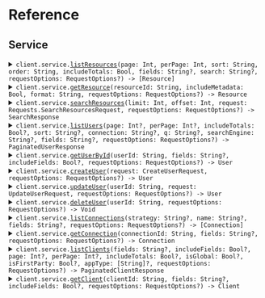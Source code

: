 # Reference
## Service
<details><summary><code>client.service.<a href="/Sources/Resources/Service/ServiceClient.swift">listResources</a>(page: Int, perPage: Int, sort: String, order: String, includeTotals: Bool, fields: String?, search: String?, requestOptions: RequestOptions?) -> [Resource]</code></summary>
<dl>
<dd>

#### 📝 Description

<dl>
<dd>

<dl>
<dd>

List resources with pagination
</dd>
</dl>
</dd>
</dl>

#### 🔌 Usage

<dl>
<dd>

<dl>
<dd>

```swift
import Foundation
import ClientSideParams

private func main() async throws {
    let client = ClientSideParamsClient(token: "<token>")

    _ = try await client.service.listResources(
        page: 1,
        perPage: 1,
        sort: "created_at",
        order: "desc",
        includeTotals: true,
        fields: "fields",
        search: "search"
    )
}

try await main()
```
</dd>
</dl>
</dd>
</dl>

#### ⚙️ Parameters

<dl>
<dd>

<dl>
<dd>

**page:** `Int` — Zero-indexed page number
    
</dd>
</dl>

<dl>
<dd>

**perPage:** `Int` — Number of items per page
    
</dd>
</dl>

<dl>
<dd>

**sort:** `String` — Sort field
    
</dd>
</dl>

<dl>
<dd>

**order:** `String` — Sort order (asc or desc)
    
</dd>
</dl>

<dl>
<dd>

**includeTotals:** `Bool` — Whether to include total count
    
</dd>
</dl>

<dl>
<dd>

**fields:** `String?` — Comma-separated list of fields to include
    
</dd>
</dl>

<dl>
<dd>

**search:** `String?` — Search query
    
</dd>
</dl>

<dl>
<dd>

**requestOptions:** `RequestOptions?` — Additional options for configuring the request, such as custom headers or timeout settings.
    
</dd>
</dl>
</dd>
</dl>


</dd>
</dl>
</details>

<details><summary><code>client.service.<a href="/Sources/Resources/Service/ServiceClient.swift">getResource</a>(resourceId: String, includeMetadata: Bool, format: String, requestOptions: RequestOptions?) -> Resource</code></summary>
<dl>
<dd>

#### 📝 Description

<dl>
<dd>

<dl>
<dd>

Get a single resource
</dd>
</dl>
</dd>
</dl>

#### 🔌 Usage

<dl>
<dd>

<dl>
<dd>

```swift
import Foundation
import ClientSideParams

private func main() async throws {
    let client = ClientSideParamsClient(token: "<token>")

    _ = try await client.service.getResource(
        resourceId: "resourceId",
        includeMetadata: true,
        format: "json"
    )
}

try await main()
```
</dd>
</dl>
</dd>
</dl>

#### ⚙️ Parameters

<dl>
<dd>

<dl>
<dd>

**resourceId:** `String` 
    
</dd>
</dl>

<dl>
<dd>

**includeMetadata:** `Bool` — Include metadata in response
    
</dd>
</dl>

<dl>
<dd>

**format:** `String` — Response format
    
</dd>
</dl>

<dl>
<dd>

**requestOptions:** `RequestOptions?` — Additional options for configuring the request, such as custom headers or timeout settings.
    
</dd>
</dl>
</dd>
</dl>


</dd>
</dl>
</details>

<details><summary><code>client.service.<a href="/Sources/Resources/Service/ServiceClient.swift">searchResources</a>(limit: Int, offset: Int, request: Requests.SearchResourcesRequest, requestOptions: RequestOptions?) -> SearchResponse</code></summary>
<dl>
<dd>

#### 📝 Description

<dl>
<dd>

<dl>
<dd>

Search resources with complex parameters
</dd>
</dl>
</dd>
</dl>

#### 🔌 Usage

<dl>
<dd>

<dl>
<dd>

```swift
import Foundation
import ClientSideParams

private func main() async throws {
    let client = ClientSideParamsClient(token: "<token>")

    _ = try await client.service.searchResources(
        limit: 1,
        offset: 1,
        request: .init(
            query: "query",
            filters: [
                "filters": .object([
                    "key": .string("value")
                ])
            ]
        )
    )
}

try await main()
```
</dd>
</dl>
</dd>
</dl>

#### ⚙️ Parameters

<dl>
<dd>

<dl>
<dd>

**limit:** `Int` — Maximum results to return
    
</dd>
</dl>

<dl>
<dd>

**offset:** `Int` — Offset for pagination
    
</dd>
</dl>

<dl>
<dd>

**request:** `Requests.SearchResourcesRequest` 
    
</dd>
</dl>

<dl>
<dd>

**requestOptions:** `RequestOptions?` — Additional options for configuring the request, such as custom headers or timeout settings.
    
</dd>
</dl>
</dd>
</dl>


</dd>
</dl>
</details>

<details><summary><code>client.service.<a href="/Sources/Resources/Service/ServiceClient.swift">listUsers</a>(page: Int?, perPage: Int?, includeTotals: Bool?, sort: String?, connection: String?, q: String?, searchEngine: String?, fields: String?, requestOptions: RequestOptions?) -> PaginatedUserResponse</code></summary>
<dl>
<dd>

#### 📝 Description

<dl>
<dd>

<dl>
<dd>

List or search for users
</dd>
</dl>
</dd>
</dl>

#### 🔌 Usage

<dl>
<dd>

<dl>
<dd>

```swift
import Foundation
import ClientSideParams

private func main() async throws {
    let client = ClientSideParamsClient(token: "<token>")

    _ = try await client.service.listUsers(
        page: 1,
        perPage: 1,
        includeTotals: true,
        sort: "sort",
        connection: "connection",
        q: "q",
        searchEngine: "search_engine",
        fields: "fields"
    )
}

try await main()
```
</dd>
</dl>
</dd>
</dl>

#### ⚙️ Parameters

<dl>
<dd>

<dl>
<dd>

**page:** `Int?` — Page index of the results to return. First page is 0.
    
</dd>
</dl>

<dl>
<dd>

**perPage:** `Int?` — Number of results per page.
    
</dd>
</dl>

<dl>
<dd>

**includeTotals:** `Bool?` — Return results inside an object that contains the total result count (true) or as a direct array of results (false, default).
    
</dd>
</dl>

<dl>
<dd>

**sort:** `String?` — Field to sort by. Use field:order where order is 1 for ascending and -1 for descending.
    
</dd>
</dl>

<dl>
<dd>

**connection:** `String?` — Connection filter
    
</dd>
</dl>

<dl>
<dd>

**q:** `String?` — Query string following Lucene query string syntax
    
</dd>
</dl>

<dl>
<dd>

**searchEngine:** `String?` — Search engine version (v1, v2, or v3)
    
</dd>
</dl>

<dl>
<dd>

**fields:** `String?` — Comma-separated list of fields to include or exclude
    
</dd>
</dl>

<dl>
<dd>

**requestOptions:** `RequestOptions?` — Additional options for configuring the request, such as custom headers or timeout settings.
    
</dd>
</dl>
</dd>
</dl>


</dd>
</dl>
</details>

<details><summary><code>client.service.<a href="/Sources/Resources/Service/ServiceClient.swift">getUserById</a>(userId: String, fields: String?, includeFields: Bool?, requestOptions: RequestOptions?) -> User</code></summary>
<dl>
<dd>

#### 📝 Description

<dl>
<dd>

<dl>
<dd>

Get a user by ID
</dd>
</dl>
</dd>
</dl>

#### 🔌 Usage

<dl>
<dd>

<dl>
<dd>

```swift
import Foundation
import ClientSideParams

private func main() async throws {
    let client = ClientSideParamsClient(token: "<token>")

    _ = try await client.service.getUserById(
        userId: "userId",
        fields: "fields",
        includeFields: true
    )
}

try await main()
```
</dd>
</dl>
</dd>
</dl>

#### ⚙️ Parameters

<dl>
<dd>

<dl>
<dd>

**userId:** `String` 
    
</dd>
</dl>

<dl>
<dd>

**fields:** `String?` — Comma-separated list of fields to include or exclude
    
</dd>
</dl>

<dl>
<dd>

**includeFields:** `Bool?` — true to include the fields specified, false to exclude them
    
</dd>
</dl>

<dl>
<dd>

**requestOptions:** `RequestOptions?` — Additional options for configuring the request, such as custom headers or timeout settings.
    
</dd>
</dl>
</dd>
</dl>


</dd>
</dl>
</details>

<details><summary><code>client.service.<a href="/Sources/Resources/Service/ServiceClient.swift">createUser</a>(request: CreateUserRequest, requestOptions: RequestOptions?) -> User</code></summary>
<dl>
<dd>

#### 📝 Description

<dl>
<dd>

<dl>
<dd>

Create a new user
</dd>
</dl>
</dd>
</dl>

#### 🔌 Usage

<dl>
<dd>

<dl>
<dd>

```swift
import Foundation
import ClientSideParams

private func main() async throws {
    let client = ClientSideParamsClient(token: "<token>")

    _ = try await client.service.createUser(request: CreateUserRequest(
        email: "email",
        emailVerified: true,
        username: "username",
        password: "password",
        phoneNumber: "phone_number",
        phoneVerified: true,
        userMetadata: [
            "user_metadata": .object([
                "key": .string("value")
            ])
        ],
        appMetadata: [
            "app_metadata": .object([
                "key": .string("value")
            ])
        ],
        connection: "connection"
    ))
}

try await main()
```
</dd>
</dl>
</dd>
</dl>

#### ⚙️ Parameters

<dl>
<dd>

<dl>
<dd>

**request:** `CreateUserRequest` 
    
</dd>
</dl>

<dl>
<dd>

**requestOptions:** `RequestOptions?` — Additional options for configuring the request, such as custom headers or timeout settings.
    
</dd>
</dl>
</dd>
</dl>


</dd>
</dl>
</details>

<details><summary><code>client.service.<a href="/Sources/Resources/Service/ServiceClient.swift">updateUser</a>(userId: String, request: UpdateUserRequest, requestOptions: RequestOptions?) -> User</code></summary>
<dl>
<dd>

#### 📝 Description

<dl>
<dd>

<dl>
<dd>

Update a user
</dd>
</dl>
</dd>
</dl>

#### 🔌 Usage

<dl>
<dd>

<dl>
<dd>

```swift
import Foundation
import ClientSideParams

private func main() async throws {
    let client = ClientSideParamsClient(token: "<token>")

    _ = try await client.service.updateUser(
        userId: "userId",
        request: UpdateUserRequest(
            email: "email",
            emailVerified: true,
            username: "username",
            phoneNumber: "phone_number",
            phoneVerified: true,
            userMetadata: [
                "user_metadata": .object([
                    "key": .string("value")
                ])
            ],
            appMetadata: [
                "app_metadata": .object([
                    "key": .string("value")
                ])
            ],
            password: "password",
            blocked: true
        )
    )
}

try await main()
```
</dd>
</dl>
</dd>
</dl>

#### ⚙️ Parameters

<dl>
<dd>

<dl>
<dd>

**userId:** `String` 
    
</dd>
</dl>

<dl>
<dd>

**request:** `UpdateUserRequest` 
    
</dd>
</dl>

<dl>
<dd>

**requestOptions:** `RequestOptions?` — Additional options for configuring the request, such as custom headers or timeout settings.
    
</dd>
</dl>
</dd>
</dl>


</dd>
</dl>
</details>

<details><summary><code>client.service.<a href="/Sources/Resources/Service/ServiceClient.swift">deleteUser</a>(userId: String, requestOptions: RequestOptions?) -> Void</code></summary>
<dl>
<dd>

#### 📝 Description

<dl>
<dd>

<dl>
<dd>

Delete a user
</dd>
</dl>
</dd>
</dl>

#### 🔌 Usage

<dl>
<dd>

<dl>
<dd>

```swift
import Foundation
import ClientSideParams

private func main() async throws {
    let client = ClientSideParamsClient(token: "<token>")

    _ = try await client.service.deleteUser(userId: "userId")
}

try await main()
```
</dd>
</dl>
</dd>
</dl>

#### ⚙️ Parameters

<dl>
<dd>

<dl>
<dd>

**userId:** `String` 
    
</dd>
</dl>

<dl>
<dd>

**requestOptions:** `RequestOptions?` — Additional options for configuring the request, such as custom headers or timeout settings.
    
</dd>
</dl>
</dd>
</dl>


</dd>
</dl>
</details>

<details><summary><code>client.service.<a href="/Sources/Resources/Service/ServiceClient.swift">listConnections</a>(strategy: String?, name: String?, fields: String?, requestOptions: RequestOptions?) -> [Connection]</code></summary>
<dl>
<dd>

#### 📝 Description

<dl>
<dd>

<dl>
<dd>

List all connections
</dd>
</dl>
</dd>
</dl>

#### 🔌 Usage

<dl>
<dd>

<dl>
<dd>

```swift
import Foundation
import ClientSideParams

private func main() async throws {
    let client = ClientSideParamsClient(token: "<token>")

    _ = try await client.service.listConnections(
        strategy: "strategy",
        name: "name",
        fields: "fields"
    )
}

try await main()
```
</dd>
</dl>
</dd>
</dl>

#### ⚙️ Parameters

<dl>
<dd>

<dl>
<dd>

**strategy:** `String?` — Filter by strategy type (e.g., auth0, google-oauth2, samlp)
    
</dd>
</dl>

<dl>
<dd>

**name:** `String?` — Filter by connection name
    
</dd>
</dl>

<dl>
<dd>

**fields:** `String?` — Comma-separated list of fields to include
    
</dd>
</dl>

<dl>
<dd>

**requestOptions:** `RequestOptions?` — Additional options for configuring the request, such as custom headers or timeout settings.
    
</dd>
</dl>
</dd>
</dl>


</dd>
</dl>
</details>

<details><summary><code>client.service.<a href="/Sources/Resources/Service/ServiceClient.swift">getConnection</a>(connectionId: String, fields: String?, requestOptions: RequestOptions?) -> Connection</code></summary>
<dl>
<dd>

#### 📝 Description

<dl>
<dd>

<dl>
<dd>

Get a connection by ID
</dd>
</dl>
</dd>
</dl>

#### 🔌 Usage

<dl>
<dd>

<dl>
<dd>

```swift
import Foundation
import ClientSideParams

private func main() async throws {
    let client = ClientSideParamsClient(token: "<token>")

    _ = try await client.service.getConnection(
        connectionId: "connectionId",
        fields: "fields"
    )
}

try await main()
```
</dd>
</dl>
</dd>
</dl>

#### ⚙️ Parameters

<dl>
<dd>

<dl>
<dd>

**connectionId:** `String` 
    
</dd>
</dl>

<dl>
<dd>

**fields:** `String?` — Comma-separated list of fields to include
    
</dd>
</dl>

<dl>
<dd>

**requestOptions:** `RequestOptions?` — Additional options for configuring the request, such as custom headers or timeout settings.
    
</dd>
</dl>
</dd>
</dl>


</dd>
</dl>
</details>

<details><summary><code>client.service.<a href="/Sources/Resources/Service/ServiceClient.swift">listClients</a>(fields: String?, includeFields: Bool?, page: Int?, perPage: Int?, includeTotals: Bool?, isGlobal: Bool?, isFirstParty: Bool?, appType: [String]?, requestOptions: RequestOptions?) -> PaginatedClientResponse</code></summary>
<dl>
<dd>

#### 📝 Description

<dl>
<dd>

<dl>
<dd>

List all clients/applications
</dd>
</dl>
</dd>
</dl>

#### 🔌 Usage

<dl>
<dd>

<dl>
<dd>

```swift
import Foundation
import ClientSideParams

private func main() async throws {
    let client = ClientSideParamsClient(token: "<token>")

    _ = try await client.service.listClients(
        fields: "fields",
        includeFields: true,
        page: 1,
        perPage: 1,
        includeTotals: true,
        isGlobal: true,
        isFirstParty: true,
        appType: [
            "app_type",
            "app_type"
        ]
    )
}

try await main()
```
</dd>
</dl>
</dd>
</dl>

#### ⚙️ Parameters

<dl>
<dd>

<dl>
<dd>

**fields:** `String?` — Comma-separated list of fields to include
    
</dd>
</dl>

<dl>
<dd>

**includeFields:** `Bool?` — Whether specified fields are included or excluded
    
</dd>
</dl>

<dl>
<dd>

**page:** `Int?` — Page number (zero-based)
    
</dd>
</dl>

<dl>
<dd>

**perPage:** `Int?` — Number of results per page
    
</dd>
</dl>

<dl>
<dd>

**includeTotals:** `Bool?` — Include total count in response
    
</dd>
</dl>

<dl>
<dd>

**isGlobal:** `Bool?` — Filter by global clients
    
</dd>
</dl>

<dl>
<dd>

**isFirstParty:** `Bool?` — Filter by first party clients
    
</dd>
</dl>

<dl>
<dd>

**appType:** `[String]?` — Filter by application type (spa, native, regular_web, non_interactive)
    
</dd>
</dl>

<dl>
<dd>

**requestOptions:** `RequestOptions?` — Additional options for configuring the request, such as custom headers or timeout settings.
    
</dd>
</dl>
</dd>
</dl>


</dd>
</dl>
</details>

<details><summary><code>client.service.<a href="/Sources/Resources/Service/ServiceClient.swift">getClient</a>(clientId: String, fields: String?, includeFields: Bool?, requestOptions: RequestOptions?) -> Client</code></summary>
<dl>
<dd>

#### 📝 Description

<dl>
<dd>

<dl>
<dd>

Get a client by ID
</dd>
</dl>
</dd>
</dl>

#### 🔌 Usage

<dl>
<dd>

<dl>
<dd>

```swift
import Foundation
import ClientSideParams

private func main() async throws {
    let client = ClientSideParamsClient(token: "<token>")

    _ = try await client.service.getClient(
        clientId: "clientId",
        fields: "fields",
        includeFields: true
    )
}

try await main()
```
</dd>
</dl>
</dd>
</dl>

#### ⚙️ Parameters

<dl>
<dd>

<dl>
<dd>

**clientId:** `String` 
    
</dd>
</dl>

<dl>
<dd>

**fields:** `String?` — Comma-separated list of fields to include
    
</dd>
</dl>

<dl>
<dd>

**includeFields:** `Bool?` — Whether specified fields are included or excluded
    
</dd>
</dl>

<dl>
<dd>

**requestOptions:** `RequestOptions?` — Additional options for configuring the request, such as custom headers or timeout settings.
    
</dd>
</dl>
</dd>
</dl>


</dd>
</dl>
</details>
